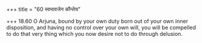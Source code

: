 +++
title = "60 स्वभावजेन कौन्तेय"

+++
18.60 O Arjuna, bound by your own duty born out of your own inner
disposition, and having no control over your own will, you will be
compelled to do that very thing which you now desire not to do through
delusion.
